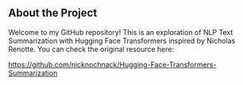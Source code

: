 ## About the Project
Welcome to my GitHub repository! This is an exploration of NLP Text Summarization with Hugging Face Transformers inspired by Nicholas Renotte. You can check the original resource here:

https://github.com/nicknochnack/Hugging-Face-Transformers-Summarization
